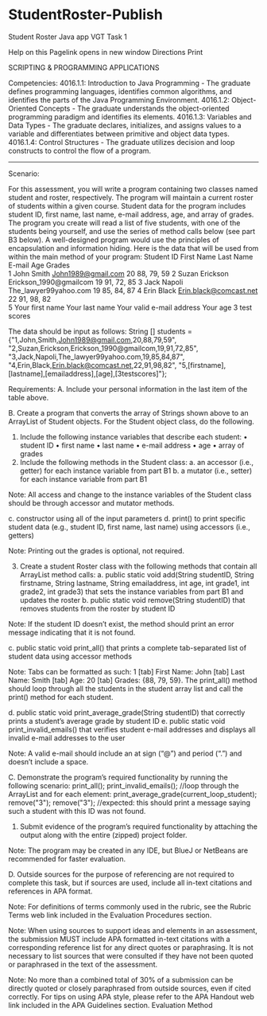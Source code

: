 # StudentRoster-Publish
Student Roster Java app
  VGT Task 1	


Help on this Pagelink opens in new window
Directions
Print
 
SCRIPTING & PROGRAMMING APPLICATIONS

Competencies:
4016.1.1: Introduction to Java Programming - The graduate defines programming languages, identifies common algorithms, and identifies the parts of the Java Programming Environment.
4016.1.2: Object-Oriented Concepts - The graduate understands the object-oriented programming paradigm and identifies its elements.
4016.1.3: Variables and Data Types - The graduate declares, initializes, and assigns values to a variable and differentiates between primitive and object data types.
4016.1.4: Control Structures - The graduate utilizes decision and loop constructs to control the flow of a program.
________________________________________
Scenario:

For this assessment, you will write a program containing two classes named student and roster, respectively. The program will maintain a current roster of students within a given course. Student data for the program includes student ID, first name, last name, e-mail address, age, and array of grades. The program you create will read a list of five students, with one of the students being yourself, and use the series of method calls below (see part B3 below). A well-designed program would use the principles of encapsulation and information hiding. Here is the data that will be used from within the main method of your program:
 Student ID 	  First Name 	 Last Name   	  E-mail 	 Age 	 Grades     
1	  John	  Smith	  John1989@gmail.com  	  20	  88, 79, 59 
2	  Suzan	  Erickson	  Erickson_1990@gmailcom  	  19	  91, 72, 85 
3	  Jack	  Napoli	  The_lawyer99yahoo.com	  19	  85, 84, 87 
4	  Erin	  Black	  Erin.black@comcast.net	  22	  91, 98, 82  
5	  Your first
  name	  Your last
  name	  Your valid e-mail address	  Your 
  age	  3 test
  scores


The data should be input as follows:
String [] students = {"1,John,Smith,John1989@gmail.com,20,88,79,59", 
             "2,Suzan,Erickson,Erickson_1990@gmailcom,19,91,72,85",
             "3,Jack,Napoli,The_lawyer99yahoo.com,19,85,84,87",
             "4,Erin,Black,Erin.black@comcast.net,22,91,98,82",
             "5,[firstname],[lastname],[emailaddress],[age],[3testscores]"};

Requirements:
A.  Include your personal information in the last item of the table above.
 
B.  Create a program that converts the array of Strings shown above to an ArrayList of Student objects. For the Student object class, do the following.
1.  Include the following instance variables that describe each student:
•   student ID
•   first name
•   last name
•   e-mail address
•   age
•   array of grades
2.  Include the following methods in the Student class:
a.  an accessor (i.e., getter) for each instance variable from part B1
b.  a mutator (i.e., setter) for each instance variable from part B1
 
Note: All access and change to the instance variables of the Student class should be through accessor and mutator methods.
 
c.  constructor using all of the input parameters
d.  print() to print specific student data (e.g., student ID, first name, last name) using accessors (i.e., getters)
 
Note: Printing out the grades is optional, not required.
 
3.  Create a student Roster class with the following methods that contain all ArrayList method calls:
a.  public static void add(String studentID, String firstname, String lastname, String emailaddress, int age, int grade1, int grade2, int grade3) that sets the instance variables from part B1 and updates the roster
b.  public static void remove(String studentID) that removes students from the roster by student ID
 
Note: If the student ID doesn’t exist, the method should print an error message indicating that it is not found.
 
c.  public static void print_all() that prints a complete tab-separated list of student data using accessor methods
 
Note: Tabs can be formatted as such: 1 [tab] First Name: John [tab] Last Name: Smith [tab] Age: 20 [tab] Grades: {88, 79, 59}. The print_all() method should loop through all the students in the student array list and call the print() method for each student.
 
d.  public static void print_average_grade(String studentID) that correctly prints a student’s average grade by student ID
e.  public static void print_invalid_emails() that verifies student e-mail addresses and displays all invalid e-mail addresses to the user
 
Note: A valid e-mail should include an at sign (“@”) and period (“.”) and doesn’t include a space.
 
C.  Demonstrate the program’s required functionality by running the following scenario:
print_all();
print_invalid_emails();
//loop through the ArrayList and for each element:
print_average_grade(current_loop_student);
remove("3");
   remove("3");
//expected: this should print a message saying such a student with this ID was not found.
 
1.  Submit evidence of the program’s required functionality by attaching the output along with the entire (zipped) project folder.
 
Note: The program may be created in any IDE, but BlueJ or NetBeans are recommended for faster evaluation.
 
D.  Outside sources for the purpose of referencing are not required to complete this task, but if sources are used, include all in-text citations and references in APA format.

Note: For definitions of terms commonly used in the rubric, see the Rubric Terms web link included in the Evaluation Procedures section.

Note: When using sources to support ideas and elements in an assessment, the submission MUST include APA formatted in-text citations with a corresponding reference list for any direct quotes or paraphrasing. It is not necessary to list sources that were consulted if they have not been quoted or paraphrased in the text of the assessment.

Note: No more than a combined total of 30% of a submission can be directly quoted or closely paraphrased from outside sources, even if cited correctly. For tips on using APA style, please refer to the APA Handout web link included in the APA Guidelines section.
Evaluation Method




 
